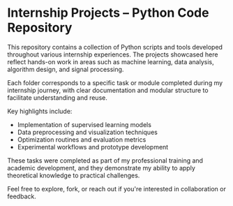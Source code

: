 # Internship Projects – Python Code Repository

This repository contains a collection of Python scripts and tools developed throughout various internship experiences. The projects showcased here reflect hands-on work in areas such as machine learning, data analysis, algorithm design, and signal processing.

Each folder corresponds to a specific task or module completed during my internship journey, with clear documentation and modular structure to facilitate understanding and reuse.

Key highlights include:
- Implementation of supervised learning models
- Data preprocessing and visualization techniques
- Optimization routines and evaluation metrics
- Experimental workflows and prototype development

These tasks were completed as part of my professional training and academic development, and they demonstrate my ability to apply theoretical knowledge to practical challenges.

Feel free to explore, fork, or reach out if you're interested in collaboration or feedback.

